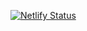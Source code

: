 [![Netlify Status](https://api.netlify.com/api/v1/badges/9296d72f-045e-45d6-8caf-1dd281a0b27a/deploy-status)](https://app.netlify.com/sites/jamieburnip/deploys)
